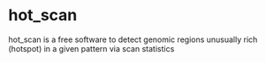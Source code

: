 hot_scan
========

hot_scan is a free software to detect genomic regions unusually rich (hotspot) in a given pattern via scan statistics
